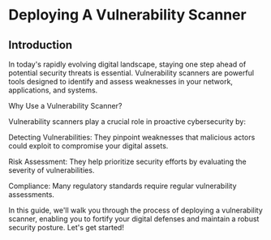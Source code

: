 # Deploying A Vulnerability Scanner

## Introduction

In today's rapidly evolving digital landscape, staying one step ahead of potential security threats is essential. Vulnerability scanners are powerful tools designed to identify and assess weaknesses in your network, applications, and systems.

Why Use a Vulnerability Scanner?

Vulnerability scanners play a crucial role in proactive cybersecurity by:

Detecting Vulnerabilities: They pinpoint weaknesses that malicious actors could exploit to compromise your digital assets.

Risk Assessment: They help prioritize security efforts by evaluating the severity of vulnerabilities.

Compliance: Many regulatory standards require regular vulnerability assessments.

In this guide, we'll walk you through the process of deploying a vulnerability scanner, enabling you to fortify your digital defenses and maintain a robust security posture. Let's get started!
